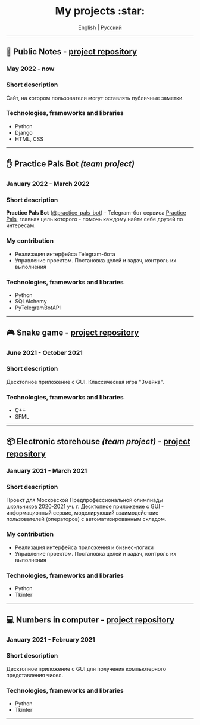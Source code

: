 <h1 align="center">My projects :star:</h1>

<p align="center">
English | <a href="./PROJECTS_RU.md">Русский</a>
</p>

<hr>

## :pencil: Public Notes - [project repository](https://github.com/Yu-Leo/public-notes)
### May 2022 - now

### Short description
Сайт, на котором пользователи могут оставлять публичные заметки.

### Technologies, frameworks and libraries
- Python
- Django
- HTML, CSS

<hr>

## :hand: Practice Pals Bot _(team project)_
### January 2022 - March 2022

### Short description
**Practice Pals Bot** ([@practice_pals_bot](https://t.me/practice_pals_bot)) - Telegram-бот сервиса [Practice Pals](https://t.me/practicepals), главная цель которого - помочь каждому найти себе друзей по интересам.

### My contribution
- Реализация интерфейса Telegram-бота
- Управление проектом. Постановка целей и задач, контроль их выполнения


### Technologies, frameworks and libraries
- Python
- SQLAlchemy
- PyTelegramBotAPI

<hr>

## :video_game: Snake game - [project repository](https://github.com/Yu-Leo/snake-game)
### June 2021 - October 2021

### Short description
Десктопное приложение с GUI. Классическая игра "Змейка".

### Technologies, frameworks and libraries
- С++
- SFML

<hr>

## :package: Electronic storehouse _(team project)_ - [project repository](https://github.com/W-A-L-L-3/electronic-storehouse) 
### January 2021 - March 2021

### Short description
Проект для Московской Предпрофессиональной олимпиады школьников 2020-2021 уч. г.
Десктопное приложение с GUI - информационный сервис, моделирующий взаимодействие пользователей (операторов) с автоматизированным складом.

### My contribution
- Реализация интерфейса приложения и бизнес-логики
- Управление проектом. Постановка целей и задач, контроль их выполнения

### Technologies, frameworks and libraries
- Python
- Tkinter

<hr>

## :computer: Numbers in computer - [project repository](https://github.com/Yu-Leo/numbers-in-computer)
### January 2021 - February 2021

### Short description
Десктопное приложение с GUI для получения компьютерного представления чисел.

### Technologies, frameworks and libraries
- Python
- Tkinter

<hr>
